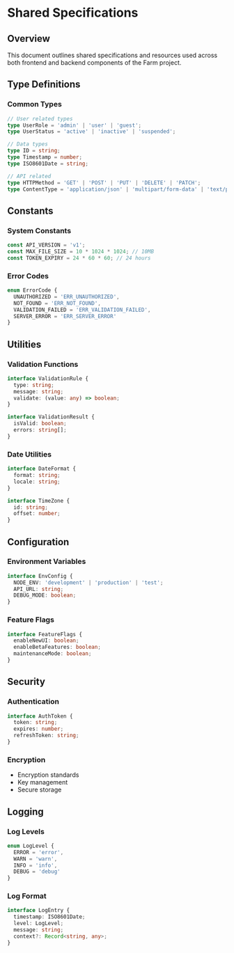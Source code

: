 # Shared Specifications

## Overview

This document outlines shared specifications and resources used across both frontend and backend components of the Farm project.

## Type Definitions

### Common Types
```typescript
// User related types
type UserRole = 'admin' | 'user' | 'guest';
type UserStatus = 'active' | 'inactive' | 'suspended';

// Data types
type ID = string;
type Timestamp = number;
type ISO8601Date = string;

// API related
type HTTPMethod = 'GET' | 'POST' | 'PUT' | 'DELETE' | 'PATCH';
type ContentType = 'application/json' | 'multipart/form-data' | 'text/plain';
```

## Constants

### System Constants
```typescript
const API_VERSION = 'v1';
const MAX_FILE_SIZE = 10 * 1024 * 1024; // 10MB
const TOKEN_EXPIRY = 24 * 60 * 60; // 24 hours
```

### Error Codes
```typescript
enum ErrorCode {
  UNAUTHORIZED = 'ERR_UNAUTHORIZED',
  NOT_FOUND = 'ERR_NOT_FOUND',
  VALIDATION_FAILED = 'ERR_VALIDATION_FAILED',
  SERVER_ERROR = 'ERR_SERVER_ERROR'
}
```

## Utilities

### Validation Functions
```typescript
interface ValidationRule {
  type: string;
  message: string;
  validate: (value: any) => boolean;
}

interface ValidationResult {
  isValid: boolean;
  errors: string[];
}
```

### Date Utilities
```typescript
interface DateFormat {
  format: string;
  locale: string;
}

interface TimeZone {
  id: string;
  offset: number;
}
```

## Configuration

### Environment Variables
```typescript
interface EnvConfig {
  NODE_ENV: 'development' | 'production' | 'test';
  API_URL: string;
  DEBUG_MODE: boolean;
}
```

### Feature Flags
```typescript
interface FeatureFlags {
  enableNewUI: boolean;
  enableBetaFeatures: boolean;
  maintenanceMode: boolean;
}
```

## Security

### Authentication
```typescript
interface AuthToken {
  token: string;
  expires: number;
  refreshToken: string;
}
```

### Encryption
- Encryption standards
- Key management
- Secure storage

## Logging

### Log Levels
```typescript
enum LogLevel {
  ERROR = 'error',
  WARN = 'warn',
  INFO = 'info',
  DEBUG = 'debug'
}
```

### Log Format
```typescript
interface LogEntry {
  timestamp: ISO8601Date;
  level: LogLevel;
  message: string;
  context?: Record<string, any>;
}
